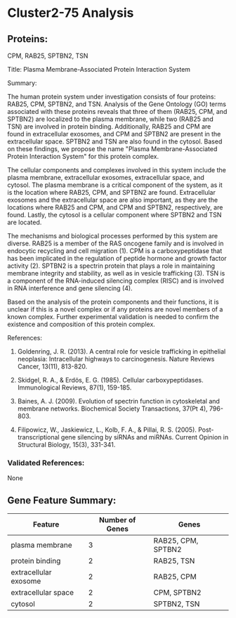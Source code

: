# Cluster2-75 Analysis

## Proteins: 

CPM, RAB25, SPTBN2, TSN

Title: Plasma Membrane-Associated Protein Interaction System

Summary:

The human protein system under investigation consists of four proteins: RAB25, CPM, SPTBN2, and TSN. Analysis of the Gene Ontology (GO) terms associated with these proteins reveals that three of them (RAB25, CPM, and SPTBN2) are localized to the plasma membrane, while two (RAB25 and TSN) are involved in protein binding. Additionally, RAB25 and CPM are found in extracellular exosomes, and CPM and SPTBN2 are present in the extracellular space. SPTBN2 and TSN are also found in the cytosol. Based on these findings, we propose the name "Plasma Membrane-Associated Protein Interaction System" for this protein complex.

The cellular components and complexes involved in this system include the plasma membrane, extracellular exosomes, extracellular space, and cytosol. The plasma membrane is a critical component of the system, as it is the location where RAB25, CPM, and SPTBN2 are found. Extracellular exosomes and the extracellular space are also important, as they are the locations where RAB25 and CPM, and CPM and SPTBN2, respectively, are found. Lastly, the cytosol is a cellular component where SPTBN2 and TSN are located.

The mechanisms and biological processes performed by this system are diverse. RAB25 is a member of the RAS oncogene family and is involved in endocytic recycling and cell migration (1). CPM is a carboxypeptidase that has been implicated in the regulation of peptide hormone and growth factor activity (2). SPTBN2 is a spectrin protein that plays a role in maintaining membrane integrity and stability, as well as in vesicle trafficking (3). TSN is a component of the RNA-induced silencing complex (RISC) and is involved in RNA interference and gene silencing (4).

Based on the analysis of the protein components and their functions, it is unclear if this is a novel complex or if any proteins are novel members of a known complex. Further experimental validation is needed to confirm the existence and composition of this protein complex.

References:

1. Goldenring, J. R. (2013). A central role for vesicle trafficking in epithelial neoplasia: Intracellular highways to carcinogenesis. Nature Reviews Cancer, 13(11), 813-820.

2. Skidgel, R. A., & Erdös, E. G. (1985). Cellular carboxypeptidases. Immunological Reviews, 87(1), 159-185.

3. Baines, A. J. (2009). Evolution of spectrin function in cytoskeletal and membrane networks. Biochemical Society Transactions, 37(Pt 4), 796-803.

4. Filipowicz, W., Jaskiewicz, L., Kolb, F. A., & Pillai, R. S. (2005). Post-transcriptional gene silencing by siRNAs and miRNAs. Current Opinion in Structural Biology, 15(3), 331-341.

### Validated References: 

None





## Gene Feature Summary: 

| Feature | Number of Genes | Genes |
| --- | --- | --- |
| plasma membrane | 3 | RAB25, CPM, SPTBN2 |
| protein binding | 2 | RAB25, TSN |
| extracellular exosome | 2 | RAB25, CPM |
| extracellular space | 2 | CPM, SPTBN2 |
| cytosol | 2 | SPTBN2, TSN |

